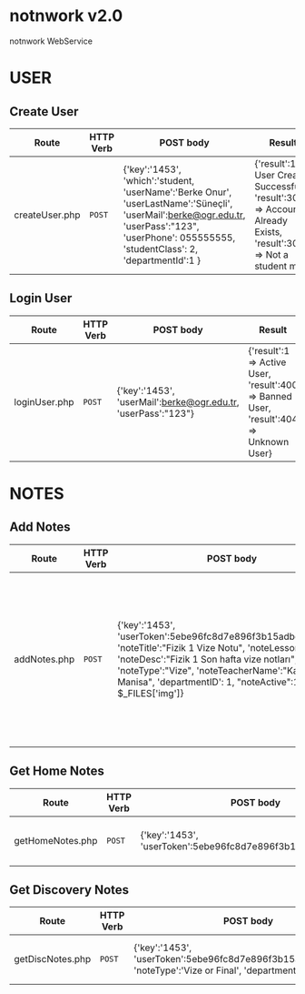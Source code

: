 # notnwork v2.0
notnwork WebService
# USER
## Create User
 
| Route | HTTP Verb | POST body | Result | Description |
| --- | --- | --- | --- | --- |
| createUser.php | `POST` | {'key':'1453', 'which':'student, 'userName':'Berke Onur', 'userLastName':'Süneçli', 'userMail':berke@ogr.edu.tr, 'userPass':"123", 'userPhone': 055555555, 'studentClass': 2, 'departmentId':1 } | {'result':1 => User Created Successfully, 'result':305 => Account Already Exists, 'result':300 => Not a student mail} | Create a new Student User. |

## Login User
 
| Route | HTTP Verb | POST body | Result | Description |
| --- | --- | --- | --- | --- |
| loginUser.php | `POST` | {'key':'1453', 'userMail':berke@ogr.edu.tr, 'userPass':"123"} | {'result':1 => Active User, 'result':400 => Banned User, 'result':404 => Unknown User} | Login User. |

# NOTES
## Add Notes

| Route | HTTP Verb | POST body | Result | Description |
| --- | --- | --- | --- | --- |
| addNotes.php | `POST` | {'key':'1453', 'userToken':5ebe96fc8d7e896f3b15adbe2941b0fb, 'noteTitle':"Fizik 1 Vize Notu", 'noteLesson':"Fizik 1", 'noteDesc':"Fizik 1 Son hafta vize notları", 'noteType':"Vize", 'noteTeacherName':"Kaan Manisa", 'departmentID': 1, "noteActive":1 or 2, $_FILES['img']} | {'result':1 => Notes Added Succesfully, 'result':26 => Not Image, 'result':33 => No Images Selected, 'result':0  => Key or Token Failed} | Add Notes. |

## Get Home Notes

| Route | HTTP Verb | POST body | Result | Description |
| --- | --- | --- | --- | --- |
| getHomeNotes.php | `POST` | {'key':'1453', 'userToken':5ebe96fc8d7e896f3b15adbe2941b0fb} | {'result':0  => Key or Token Failed} | Get Home Notes. |

## Get Discovery Notes

| Route | HTTP Verb | POST body | Result | Description |
| --- | --- | --- | --- | --- |
| getDiscNotes.php | `POST` | {'key':'1453', 'userToken':5ebe96fc8d7e896f3b15adbe2941b0fb, 'noteType':'Vize or Final', 'departmentID':'1'} | {'result':0  => Key or Token Failed} | Keşfet Bölüm Notu Değilse 'departmentId' Yollanmayacak!  |
 
